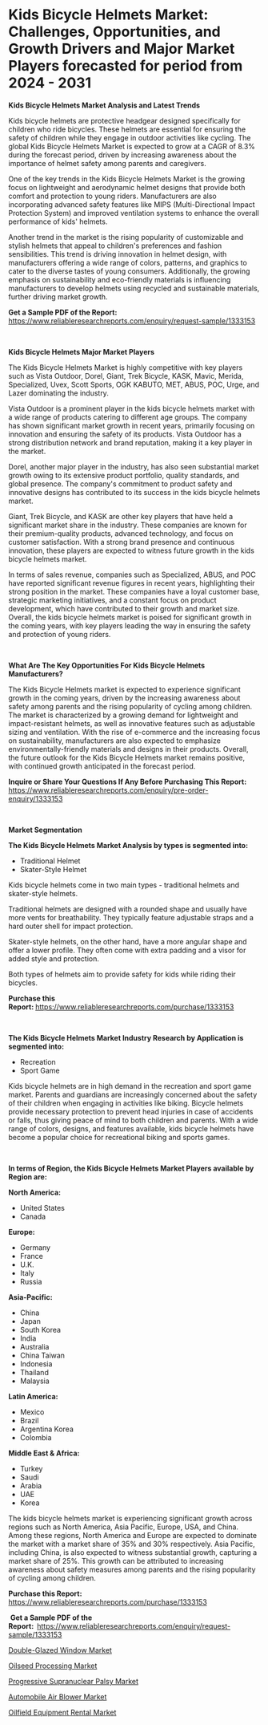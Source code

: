 <p><h1>Kids Bicycle Helmets Market: Challenges, Opportunities, and Growth Drivers and Major Market Players forecasted for period from 2024 - 2031</h1></p><p><strong>Kids Bicycle Helmets Market Analysis and Latest Trends</strong></p>
<p><p>Kids bicycle helmets are protective headgear designed specifically for children who ride bicycles. These helmets are essential for ensuring the safety of children while they engage in outdoor activities like cycling. The global Kids Bicycle Helmets Market is expected to grow at a CAGR of 8.3% during the forecast period, driven by increasing awareness about the importance of helmet safety among parents and caregivers. </p><p>One of the key trends in the Kids Bicycle Helmets Market is the growing focus on lightweight and aerodynamic helmet designs that provide both comfort and protection to young riders. Manufacturers are also incorporating advanced safety features like MIPS (Multi-Directional Impact Protection System) and improved ventilation systems to enhance the overall performance of kids' helmets. </p><p>Another trend in the market is the rising popularity of customizable and stylish helmets that appeal to children's preferences and fashion sensibilities. This trend is driving innovation in helmet design, with manufacturers offering a wide range of colors, patterns, and graphics to cater to the diverse tastes of young consumers. Additionally, the growing emphasis on sustainability and eco-friendly materials is influencing manufacturers to develop helmets using recycled and sustainable materials, further driving market growth.</p></p>
<p><strong>Get a Sample PDF of the Report:&nbsp;</strong> <a href="https://www.reliableresearchreports.com/enquiry/request-sample/1333153">https://www.reliableresearchreports.com/enquiry/request-sample/1333153</a></p>
<p>&nbsp;</p>
<p><strong>Kids Bicycle Helmets Major Market Players</strong></p>
<p><p>The Kids Bicycle Helmets Market is highly competitive with key players such as Vista Outdoor, Dorel, Giant, Trek Bicycle, KASK, Mavic, Merida, Specialized, Uvex, Scott Sports, OGK KABUTO, MET, ABUS, POC, Urge, and Lazer  dominating the industry.</p><p>Vista Outdoor is a prominent player in the kids bicycle helmets market with a wide range of products catering to different age groups. The company has shown significant market growth in recent years, primarily focusing on innovation and ensuring the safety of its products. Vista Outdoor has a strong distribution network and brand reputation, making it a key player in the market.</p><p>Dorel, another major player in the industry, has also seen substantial market growth owing to its extensive product portfolio, quality standards, and global presence. The company's commitment to product safety and innovative designs has contributed to its success in the kids bicycle helmets market.</p><p>Giant, Trek Bicycle, and KASK are other key players that have held a significant market share in the industry. These companies are known for their premium-quality products, advanced technology, and focus on customer satisfaction. With a strong brand presence and continuous innovation, these players are expected to witness future growth in the kids bicycle helmets market.</p><p>In terms of sales revenue, companies such as Specialized, ABUS, and POC have reported significant revenue figures in recent years, highlighting their strong position in the market. These companies have a loyal customer base, strategic marketing initiatives, and a constant focus on product development, which have contributed to their growth and market size. Overall, the kids bicycle helmets market is poised for significant growth in the coming years, with key players leading the way in ensuring the safety and protection of young riders.</p></p>
<p>&nbsp;</p>
<p><strong>What Are The Key Opportunities For Kids Bicycle Helmets Manufacturers?</strong></p>
<p><p>The Kids Bicycle Helmets market is expected to experience significant growth in the coming years, driven by the increasing awareness about safety among parents and the rising popularity of cycling among children. The market is characterized by a growing demand for lightweight and impact-resistant helmets, as well as innovative features such as adjustable sizing and ventilation. With the rise of e-commerce and the increasing focus on sustainability, manufacturers are also expected to emphasize environmentally-friendly materials and designs in their products. Overall, the future outlook for the Kids Bicycle Helmets market remains positive, with continued growth anticipated in the forecast period.</p></p>
<p><strong>Inquire or Share Your Questions If Any Before Purchasing This Report:</strong> <a href="https://www.reliableresearchreports.com/enquiry/pre-order-enquiry/1333153">https://www.reliableresearchreports.com/enquiry/pre-order-enquiry/1333153</a></p>
<p>&nbsp;</p>
<p><strong>Market Segmentation</strong></p>
<p><strong>The Kids Bicycle Helmets Market Analysis by types is segmented into:</strong></p>
<p><ul><li>Traditional Helmet</li><li>Skater-Style Helmet</li></ul></p>
<p><p>Kids bicycle helmets come in two main types - traditional helmets and skater-style helmets. </p><p>Traditional helmets are designed with a rounded shape and usually have more vents for breathability. They typically feature adjustable straps and a hard outer shell for impact protection.</p><p>Skater-style helmets, on the other hand, have a more angular shape and offer a lower profile. They often come with extra padding and a visor for added style and protection.</p><p>Both types of helmets aim to provide safety for kids while riding their bicycles.</p></p>
<p><strong>Purchase this Report:&nbsp;</strong><a href="https://www.reliableresearchreports.com/purchase/1333153">https://www.reliableresearchreports.com/purchase/1333153</a></p>
<p>&nbsp;</p>
<p><strong>The Kids Bicycle Helmets Market Industry Research by Application is segmented into:</strong></p>
<p><ul><li>Recreation</li><li>Sport Game</li></ul></p>
<p><p>Kids bicycle helmets are in high demand in the recreation and sport game market. Parents and guardians are increasingly concerned about the safety of their children when engaging in activities like biking. Bicycle helmets provide necessary protection to prevent head injuries in case of accidents or falls, thus giving peace of mind to both children and parents. With a wide range of colors, designs, and features available, kids bicycle helmets have become a popular choice for recreational biking and sports games.</p></p>
<p>&nbsp;</p>
<p><strong>In terms of Region, the Kids Bicycle Helmets Market Players available by Region are:</strong></p>
<p>
    <p> <strong> North America: </strong>
        <ul>
            <li>United States</li>
            <li>Canada</li>
        </ul>
        </p> 
    <p> <strong> Europe: </strong>
        <ul>
            <li>Germany</li>
            <li>France</li>
            <li>U.K.</li>
            <li>Italy</li>
            <li>Russia</li>
        </ul>
        </p> 
    <p> <strong> Asia-Pacific: </strong>
        <ul>
            <li>China</li>
            <li>Japan</li>
            <li>South Korea</li>
            <li>India</li>
            <li>Australia</li>
            <li>China Taiwan</li>
            <li>Indonesia</li>
            <li>Thailand</li>
            <li>Malaysia</li>
        </ul>
        </p> 
    <p> <strong> Latin America: </strong>
        <ul>
            <li>Mexico</li>
            <li>Brazil</li>
            <li>Argentina Korea</li>
            <li>Colombia</li>
        </ul>
        </p> 
    <p> <strong> Middle East & Africa: </strong>
        <ul>
            <li>Turkey</li>
            <li>Saudi</li>
            <li>Arabia</li>
            <li>UAE</li>
            <li>Korea</li>
        </ul>
    </p>
    </p>
<p><p>The kids bicycle helmets market is experiencing significant growth across regions such as North America, Asia Pacific, Europe, USA, and China. Among these regions, North America and Europe are expected to dominate the market with a market share of 35% and 30% respectively. Asia Pacific, including China, is also expected to witness substantial growth, capturing a market share of 25%. This growth can be attributed to increasing awareness about safety measures among parents and the rising popularity of cycling among children.</p></p>
<p><strong>Purchase this Report: </strong><a href="https://www.reliableresearchreports.com/purchase/1333153">https://www.reliableresearchreports.com/purchase/1333153</a></p>
<p>&nbsp;<strong>Get a Sample PDF of the Report:&nbsp;&nbsp;</strong><a href="https://www.reliableresearchreports.com/enquiry/request-sample/1333153">https://www.reliableresearchreports.com/enquiry/request-sample/1333153</a></p>
<p><strong></strong></p>
<p><p><a href="https://issuu.com/reportprime-2/docs/double-glazed-window-market-size-2030.pptx">Double-Glazed Window Market</a></p><p><a href="https://medium.com/@kathrynlynch04/oilseed-processing-market-analysis-and-sze-forecasted-for-period-from-2024-to-2031-426a8f52351c">Oilseed Processing Market</a></p><p><a href="https://medium.com/@emilyarnold76/progressive-supranuclear-palsy-market-furnishes-information-on-market-share-market-trends-and-e1debfa61053">Progressive Supranuclear Palsy Market</a></p><p><a href="https://issuu.com/reportprime-2/docs/automobile-air-blower-market-size-2030.pptx">Automobile Air Blower Market</a></p><p><a href="https://medium.com/@kathrynlynch04/oilfield-equipment-rental-market-size-and-market-trends-complete-industry-overview-2024-to-2031-7e0718c058cf">Oilfield Equipment Rental Market</a></p></p>